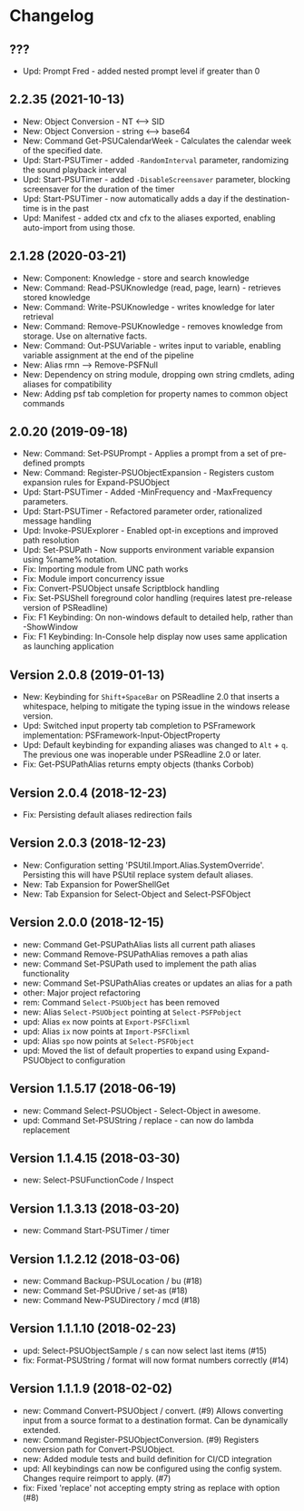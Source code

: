 ﻿# Changelog

## ???

- Upd: Prompt Fred - added nested prompt level if greater than 0

## 2.2.35 (2021-10-13)

- New: Object Conversion - NT <--> SID
- New: Object Conversion - string <--> base64
- New: Command Get-PSUCalendarWeek - Calculates the calendar week of the specified date.
- Upd: Start-PSUTimer - added `-RandomInterval` parameter, randomizing the sound playback interval
- Upd: Start-PSUTimer - added `-DisableScreensaver` parameter, blocking screensaver for the duration of the timer
- Upd: Start-PSUTimer - now automatically adds a day if the destination-time is in the past
- Upd: Manifest - added ctx and cfx to the aliases exported, enabling auto-import from using those.

## 2.1.28 (2020-03-21)
 - New: Component: Knowledge - store and search knowledge
 - New: Command: Read-PSUKnowledge (read, page, learn) - retrieves stored knowledge
 - New: Command: Write-PSUKnowledge - writes knowledge for later retrieval
 - New: Command: Remove-PSUKnowledge - removes knowledge from storage. Use on alternative facts.
 - New: Command: Out-PSUVariable - writes input to variable, enabling variable assignment at the end of the pipeline
 - New: Alias rmn --> Remove-PSFNull
 - New: Dependency on string module, dropping own string cmdlets, ading aliases for compatibility
 - New: Adding psf tab completion for property names to common object commands

## 2.0.20 (2019-09-18)
 - New: Command: Set-PSUPrompt - Applies a prompt from a set of pre-defined prompts
 - New: Command: Register-PSUObjectExpansion - Registers custom expansion rules for Expand-PSUObject
 - Upd: Start-PSUTimer - Added -MinFrequency and -MaxFrequency parameters.
 - Upd: Start-PSUTimer - Refactored parameter order, rationalized message handling
 - Upd: Invoke-PSUExplorer - Enabled opt-in exceptions and improved path resolution
 - Upd: Set-PSUPath - Now supports environment variable expansion using %name% notation.
 - Fix: Importing module from UNC path works
 - Fix: Module import concurrency issue
 - Fix: Convert-PSUObject unsafe Scriptblock handling
 - Fix: Set-PSUShell foreground color handling (requires latest pre-release version of PSReadline)
 - Fix: F1 Keybinding: On non-windows default to detailed help, rather than -ShowWindow
 - Fix: F1 Keybinding: In-Console help display now uses same application as launching application

## Version 2.0.8 (2019-01-13)
 - New: Keybinding for `Shift+SpaceBar` on PSReadline 2.0 that inserts a whitespace, helping to mitigate the typing issue in the windows release version.
 - Upd: Switched input property tab completion to PSFramework implementation: PSFramework-Input-ObjectProperty
 - Upd: Default keybinding for expanding aliases was changed to `Alt` + `q`. The previous one was inoperable under PSReadline 2.0 or later.
 - Fix: Get-PSUPathAlias returns empty objects (thanks Corbob)

## Version 2.0.4 (2018-12-23)
 - Fix: Persisting default aliases redirection fails

## Version 2.0.3 (2018-12-23)
 - New: Configuration setting 'PSUtil.Import.Alias.SystemOverride'. Persisting this will have PSUtil replace system default aliases.
 - New: Tab Expansion for PowerShellGet
 - New: Tab Expansion for Select-Object and Select-PSFObject

## Version 2.0.0 (2018-12-15)
 - new: Command Get-PSUPathAlias lists all current path aliases
 - new: Command Remove-PSUPathAlias removes a path alias
 - new: Command Set-PSUPath used to implement the path alias functionality
 - new: Command Set-PSUPathAlias creates or updates an alias for a path
 - other: Major project refactoring
 - rem: Command `Select-PSUObject` has been removed
 - new: Alias `Select-PSUObject` pointing at `Select-PSFPobject`
 - upd: Alias `ex` now points at `Export-PSFClixml`
 - upd: Alias `ix` now points at `Import-PSFClixml`
 - upd: Alias `spo` now points at `Select-PSFObject`
 - upd: Moved the list of default properties to expand using Expand-PSUObject to configuration

## Version 1.1.5.17 (2018-06-19)
 - new: Command Select-PSUObject - Select-Object in awesome.
 - upd: Command Set-PSUString / replace - can now do lambda replacement

## Version 1.1.4.15 (2018-03-30)
 - new: Select-PSUFunctionCode / Inspect

## Version 1.1.3.13 (2018-03-20)
 - new: Command Start-PSUTimer / timer

## Version 1.1.2.12 (2018-03-06)
 - new: Command Backup-PSULocation / bu (#18)
 - new: Command Set-PSUDrive / set-as (#18)
 - new: Command New-PSUDirectory / mcd (#18)

## Version 1.1.1.10 (2018-02-23)
 - upd: Select-PSUObjectSample / s can now select last items (#15)
 - fix: Format-PSUString / format will now format numbers correctly (#14)

## Version 1.1.1.9 (2018-02-02)
 - new: Command Convert-PSUObject / convert. (#9)
   Allows converting input from a source format to a destination format. Can be dynamically extended.
 - new: Command Register-PSUObjectConversion. (#9)
   Registers conversion path for Convert-PSUObject.
 - new: Added module tests and build definition for CI/CD integration
 - upd: All keybindings can now be configured using the config system. Changes require reimport to apply. (#7)
 - fix: Fixed 'replace' not accepting empty string as replace with option (#8)